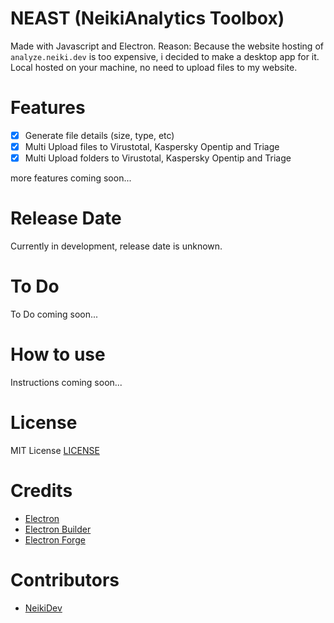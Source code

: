 # NEAST (NeikiAnalytics Toolbox)

Made with Javascript and Electron.
Reason: Because the website hosting of `analyze.neiki.dev` is too expensive, i decided to make a desktop app for it.
Local hosted on your machine, no need to upload files to my website.

# Features

- [x] Generate file details (size, type, etc)
- [x] Multi Upload files to Virustotal, Kaspersky Opentip and Triage
- [x] Multi Upload folders to Virustotal, Kaspersky Opentip and Triage

more features coming soon...

# Release Date

Currently in development, release date is unknown.

# To Do

To Do coming soon...

# How to use

Instructions coming soon...

# License 

MIT License [LICENSE](LICENSE)

# Credits

- [Electron](https://electronjs.org/)
- [Electron Builder](https://www.electron.build/)
- [Electron Forge](https://www.electronforge.io/)

# Contributors

- [NeikiDev](https://github.com/NeikiDev)
